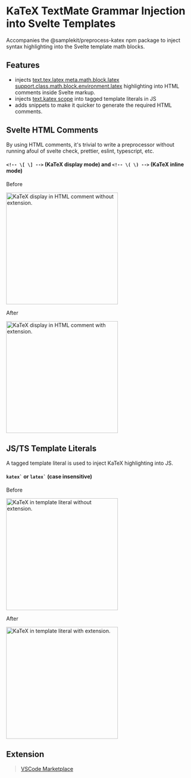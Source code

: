 # KaTeX TextMate Grammar Injection into Svelte Templates

Accompanies the @samplekit/preprocess-katex npm package to inject syntax highlighting into the Svelte template math blocks.

## Features

- injects [text.tex.latex meta.math.block.latex support.class.math.block.environment.latex]() highlighting into HTML comments inside Svelte markup.
- injects [text.katex scope](https://github.com/yzhang-gh/vscode-markdown/blob/master/syntaxes/katex.tmLanguage.json) into tagged template literals in JS
- adds snippets to make it quicker to generate the required HTML comments.

## Svelte HTML Comments

By using HTML comments, it's trivial to write a preprocessor without running afoul of svelte check, prettier, eslint, typescript, etc.

#### `<!-- \[ \] -->` (KaTeX display mode) and `<!-- \( \) -->` (KaTeX inline mode)

Before

<img alt="KaTeX display in HTML comment without extension." src="https://raw.githubusercontent.com/timothycohen/samplekit/staging/packages/preprocess-katex-vscode/static/demo-comment-katex-before.png" width="300" />

After

<img alt="KaTeX display in HTML comment with extension." src="https://raw.githubusercontent.com/timothycohen/samplekit/staging/packages/preprocess-katex-vscode/static/demo-comment-katex.png" width="300" />

## JS/TS Template Literals

A tagged template literal is used to inject KaTeX highlighting into JS.

#### <code>katex\`</code> or <code>latex\`</code> (case insensitive)

Before

<img alt="KaTeX in template literal without extension." src="https://raw.githubusercontent.com/timothycohen/samplekit/staging/packages/preprocess-katex-vscode/static/demo-template-katex-before.png" width="300" />

After

<img alt="KaTeX in template literal with extension." src="https://raw.githubusercontent.com/timothycohen/samplekit/staging/packages/preprocess-katex-vscode/static/demo-template-katex.png" width="300" />

## Extension

> [VSCode Marketplace](https://marketplace.visualstudio.com/items?itemName=samplekit.svelte-pp-katex)
